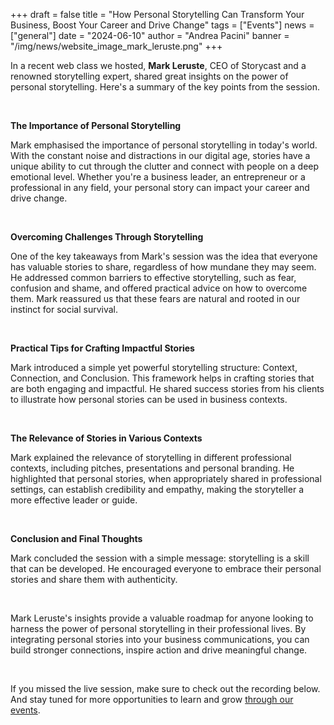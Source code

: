 +++
draft = false
title = "How Personal Storytelling Can Transform Your Business, Boost Your Career and Drive Change"
tags = ["Events"]
news = ["general"]
date = "2024-06-10"
author = "Andrea Pacini"
banner = "/img/news/website_image_mark_leruste.png"
+++
<div style="margin: 5px 0;">
  <p class="p1">In a recent web class we hosted, <strong>Mark Leruste</strong>, CEO of Storycast and a renowned storytelling expert, shared great insights on the power of personal storytelling. Here's a summary of the key points from the session.</p>
  <p class="p2">&nbsp;</p>
  <p class="p1"><strong>The Importance of Personal Storytelling</strong></p>
  <p class="p1">Mark emphasised the importance of personal storytelling in today's world. With the constant noise and distractions in our digital age, stories have a unique ability to cut through the clutter and connect with people on a deep emotional level. Whether you're a business leader, an entrepreneur or a professional in any field, your personal story can impact your career and drive change.</p>
  <p class="p2">&nbsp;</p>
  <p class="p1"><strong>Overcoming Challenges Through Storytelling</strong></p>
  <p class="p1">One of the key takeaways from Mark's session was the idea that everyone has valuable stories to share, regardless of how mundane they may seem. He addressed common barriers to effective storytelling, such as fear, confusion and shame, and offered practical advice on how to overcome them. Mark reassured us that these fears are natural and rooted in our instinct for social survival.</p>
  <p class="p2">&nbsp;</p>
  <p class="p1"><strong>Practical Tips for Crafting Impactful Stories</strong></p>
  <p class="p1">Mark introduced a simple yet powerful storytelling structure: Context, Connection, and Conclusion. This framework helps in crafting stories that are both engaging and impactful. He shared success stories from his clients to illustrate how personal stories can be used in business contexts.&nbsp;</p>
  <p class="p2">&nbsp;</p>
  <p class="p1"><strong>The Relevance of Stories in Various Contexts</strong></p>
  <p class="p1">Mark explained the relevance of storytelling in different professional contexts, including pitches, presentations and personal branding. He highlighted that personal stories, when appropriately shared in professional settings, can establish credibility and empathy, making the storyteller a more effective leader or guide.</p>
  <p class="p2">&nbsp;</p>
  <p class="p1"><strong>Conclusion and Final Thoughts</strong></p>
  <p class="p1">Mark concluded the session with a simple message: storytelling is a skill that can be developed. He encouraged everyone to embrace their personal stories and share them with authenticity.</p>
  <p class="p2">&nbsp;</p>
  <p class="p1">Mark Leruste's insights provide a valuable roadmap for anyone looking to harness the power of personal storytelling in their professional lives. By integrating personal stories into your business communications, you can build stronger connections, inspire action and drive meaningful change.</p>
  <p class="p2">&nbsp;</p>
  <p class="p1">If you missed the live session, make sure to check out the recording below. And stay tuned for more opportunities to learn and grow <a href="https://www.eventbrite.co.uk/o/ideas-on-stage-uk-18757456469"><span class="s1">through our events</span></a>.&nbsp;</p>
</div>
